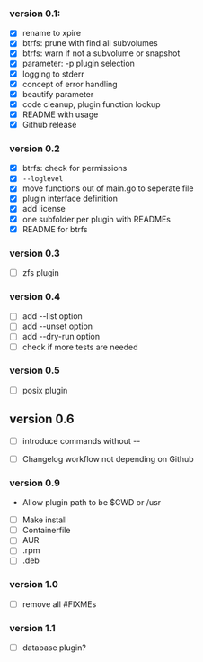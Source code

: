 ### version 0.1:

- [x] rename to xpire
- [x] btrfs: prune with find all subvolumes
- [x] btrfs: warn if not a subvolume or snapshot
- [x] parameter: -p plugin selection
- [x] logging to stderr
- [x] concept of error handling
- [x] beautify parameter
- [x] code cleanup, plugin function lookup
- [x] README with usage
- [x] Github release

### version 0.2

- [x] btrfs: check for permissions
- [x] `--loglevel`
- [x] move functions out of main.go to seperate file
- [x] plugin interface definition
- [x] add license
- [x] one subfolder per plugin with READMEs
- [x] README for btrfs

### version 0.3

- [ ] zfs plugin

### version 0.4

- [ ] add --list option
- [ ] add --unset option
- [ ] add --dry-run option
- [ ] check if more tests are needed

### version 0.5

- [ ] posix plugin

## version 0.6

- [ ] introduce commands without --
- [ ] Changelog workflow not depending on Github




### version 0.9

- Allow plugin path to be $CWD or /usr
- [ ] Make install
- [ ] Containerfile
- [ ] AUR
- [ ] .rpm
- [ ] .deb

### version 1.0

- [ ] remove all #FIXMEs

### version 1.1

- [ ] database plugin?
